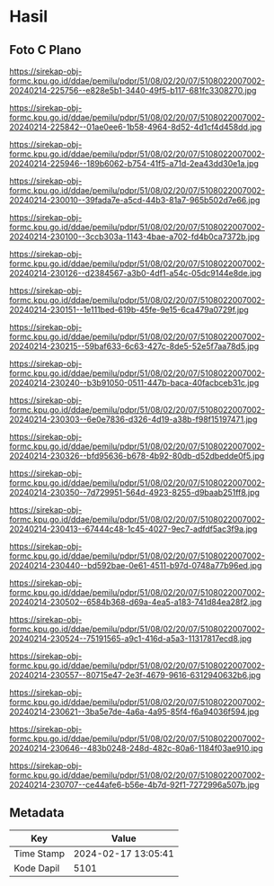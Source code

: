 # Hasil

## Foto C Plano

https://sirekap-obj-formc.kpu.go.id/ddae/pemilu/pdpr/51/08/02/20/07/5108022007002-20240214-225756--e828e5b1-3440-49f5-b117-681fc3308270.jpg

https://sirekap-obj-formc.kpu.go.id/ddae/pemilu/pdpr/51/08/02/20/07/5108022007002-20240214-225842--01ae0ee6-1b58-4964-8d52-4d1cf4d458dd.jpg

https://sirekap-obj-formc.kpu.go.id/ddae/pemilu/pdpr/51/08/02/20/07/5108022007002-20240214-225946--189b6062-b754-41f5-a71d-2ea43dd30e1a.jpg

https://sirekap-obj-formc.kpu.go.id/ddae/pemilu/pdpr/51/08/02/20/07/5108022007002-20240214-230010--39fada7e-a5cd-44b3-81a7-965b502d7e66.jpg

https://sirekap-obj-formc.kpu.go.id/ddae/pemilu/pdpr/51/08/02/20/07/5108022007002-20240214-230100--3ccb303a-1143-4bae-a702-fd4b0ca7372b.jpg

https://sirekap-obj-formc.kpu.go.id/ddae/pemilu/pdpr/51/08/02/20/07/5108022007002-20240214-230126--d2384567-a3b0-4df1-a54c-05dc9144e8de.jpg

https://sirekap-obj-formc.kpu.go.id/ddae/pemilu/pdpr/51/08/02/20/07/5108022007002-20240214-230151--1e111bed-619b-45fe-9e15-6ca479a0729f.jpg

https://sirekap-obj-formc.kpu.go.id/ddae/pemilu/pdpr/51/08/02/20/07/5108022007002-20240214-230215--59baf633-6c63-427c-8de5-52e5f7aa78d5.jpg

https://sirekap-obj-formc.kpu.go.id/ddae/pemilu/pdpr/51/08/02/20/07/5108022007002-20240214-230240--b3b91050-0511-447b-baca-40facbceb31c.jpg

https://sirekap-obj-formc.kpu.go.id/ddae/pemilu/pdpr/51/08/02/20/07/5108022007002-20240214-230303--6e0e7836-d326-4d19-a38b-f98f15197471.jpg

https://sirekap-obj-formc.kpu.go.id/ddae/pemilu/pdpr/51/08/02/20/07/5108022007002-20240214-230326--bfd95636-b678-4b92-80db-d52dbedde0f5.jpg

https://sirekap-obj-formc.kpu.go.id/ddae/pemilu/pdpr/51/08/02/20/07/5108022007002-20240214-230350--7d729951-564d-4923-8255-d9baab251ff8.jpg

https://sirekap-obj-formc.kpu.go.id/ddae/pemilu/pdpr/51/08/02/20/07/5108022007002-20240214-230413--67444c48-1c45-4027-9ec7-adfdf5ac3f9a.jpg

https://sirekap-obj-formc.kpu.go.id/ddae/pemilu/pdpr/51/08/02/20/07/5108022007002-20240214-230440--bd592bae-0e61-4511-b97d-0748a77b96ed.jpg

https://sirekap-obj-formc.kpu.go.id/ddae/pemilu/pdpr/51/08/02/20/07/5108022007002-20240214-230502--6584b368-d69a-4ea5-a183-741d84ea28f2.jpg

https://sirekap-obj-formc.kpu.go.id/ddae/pemilu/pdpr/51/08/02/20/07/5108022007002-20240214-230524--75191565-a9c1-416d-a5a3-11317817ecd8.jpg

https://sirekap-obj-formc.kpu.go.id/ddae/pemilu/pdpr/51/08/02/20/07/5108022007002-20240214-230557--80715e47-2e3f-4679-9616-6312940632b6.jpg

https://sirekap-obj-formc.kpu.go.id/ddae/pemilu/pdpr/51/08/02/20/07/5108022007002-20240214-230621--3ba5e7de-4a6a-4a95-85f4-f6a94036f594.jpg

https://sirekap-obj-formc.kpu.go.id/ddae/pemilu/pdpr/51/08/02/20/07/5108022007002-20240214-230646--483b0248-248d-482c-80a6-1184f03ae910.jpg

https://sirekap-obj-formc.kpu.go.id/ddae/pemilu/pdpr/51/08/02/20/07/5108022007002-20240214-230707--ce44afe6-b56e-4b7d-92f1-7272996a507b.jpg


## Metadata

| Key        | Value               |
| ---------- | ------------------- |
| Time Stamp | 2024-02-17 13:05:41 |
| Kode Dapil | 5101                |



